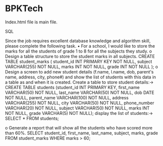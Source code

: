 # BPKTech
Index.html  file is main file.




SQL


Since the job requires excellent database knowledge and algorithm skill, please complete the following task.
• For a school, I would like to store the marks for all the students of grade 1 to 8 for all the subjects they study.
o Design a table structure to store the student marks in all subjects.
CREATE TABLE student_marks (
  student_id INT PRIMARY KEY NOT NULL,
  subject VARCHAR(255) NOT NULL,
  marks INT NOT NULL,
  grade INT NOT NULL
);
o Design a screen to add new student details (f.name, l.name, dob, parent's name, address, city, phone#) and show the list of students with this data in a table as and when it is created.
Create a table to store student details:->
CREATE TABLE students (student_id INT PRIMARY KEY,
first_name VARCHAR(50) NOT NULL,
last_name VARCHAR(50) NOT NULL,
dob DATE NOT NULL,
parent_name VARCHAR(100) NOT NULL,
address VARCHAR(255) NOT NULL,
city VARCHAR(50) NOT NULL,
phone_number VARCHAR(20) NOT NULL,
subject VARCHAR(50) NOT NULL,
marks INT NOT NULL,
grade VARCHAR(5) NOT NULL);
display the list of students:->
SELECT * FROM students;




o Generate a report that will show all the students who have scored more than 60%.
SELECT student_id, first_name, last_name, subject, marks, grade
FROM student_marks
WHERE marks > 60;
